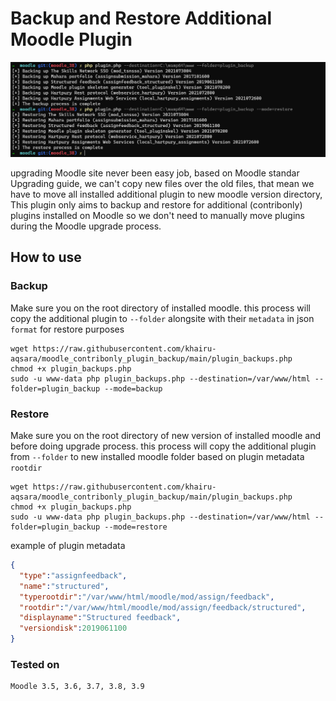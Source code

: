 # Backup and Restore Additional Moodle Plugin

![Backup and Restore Additional Moodle Plugin](moodle_plugin_backup.png)

upgrading Moodle site never been easy job, based on Moodle standar Upgrading guide, we can't copy new files over the old files, that mean we have to move all installed additional plugin to new moodle version directory, This plugin only aims to backup and restore for additional (contribonly) plugins installed on Moodle so we don't need to manually move plugins during the Moodle upgrade process.

## How to use

### Backup

Make sure you on the root directory of installed moodle. this process will copy the additional plugin to `--folder` alongsite with their `metadata` in json `format` for restore purposes

```
wget https://raw.githubusercontent.com/khairu-aqsara/moodle_contribonly_plugin_backup/main/plugin_backups.php
chmod +x plugin_backups.php
sudo -u www-data php plugin_backups.php --destination=/var/www/html --folder=plugin_backup --mode=backup
```

### Restore

Make sure you on the root directory of new version of installed moodle and before doing upgrade process. this process will copy the additional plugin from `--folder` to new installed moodle folder based on plugin metadata `rootdir`

```
wget https://raw.githubusercontent.com/khairu-aqsara/moodle_contribonly_plugin_backup/main/plugin_backups.php
chmod +x plugin_backups.php
sudo -u www-data php plugin_backups.php --destination=/var/www/html --folder=plugin_backup --mode=restore
```
example of plugin metadata

```json
{
  "type":"assignfeedback",
  "name":"structured",
  "typerootdir":"/var/www/html/moodle/mod/assign/feedback",
  "rootdir":"/var/www/html/moodle/mod/assign/feedback/structured",
  "displayname":"Structured feedback",
  "versiondisk":2019061100
}
```

### Tested on

```
Moodle 3.5, 3.6, 3.7, 3.8, 3.9
```
